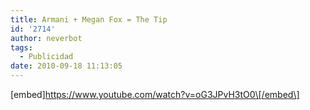 ```yaml
---
title: Armani + Megan Fox = The Tip
id: '2714'
author: neverbot
tags:
  - Publicidad
date: 2010-09-18 11:13:05
---
```


\[embed\]https://www.youtube.com/watch?v=oG3JPvH3tO0\[/embed\]